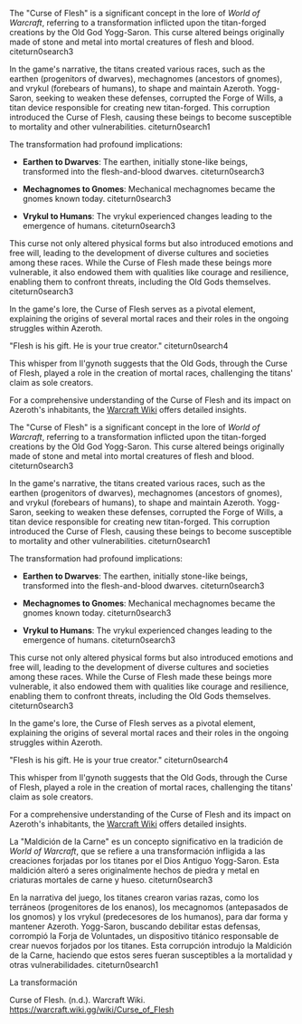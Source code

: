 The "Curse of Flesh" is a significant concept in the lore of *World of Warcraft*, referring to a transformation inflicted upon the titan-forged creations by the Old God Yogg-Saron. This curse altered beings originally made of stone and metal into mortal creatures of flesh and blood. citeturn0search3

In the game's narrative, the titans created various races, such as the earthen (progenitors of dwarves), mechagnomes (ancestors of gnomes), and vrykul (forebears of humans), to shape and maintain Azeroth. Yogg-Saron, seeking to weaken these defenses, corrupted the Forge of Wills, a titan device responsible for creating new titan-forged. This corruption introduced the Curse of Flesh, causing these beings to become susceptible to mortality and other vulnerabilities. citeturn0search1

The transformation had profound implications:

- **Earthen to Dwarves**: The earthen, initially stone-like beings, transformed into the flesh-and-blood dwarves. citeturn0search3

- **Mechagnomes to Gnomes**: Mechanical mechagnomes became the gnomes known today. citeturn0search3

- **Vrykul to Humans**: The vrykul experienced changes leading to the emergence of humans. citeturn0search3

This curse not only altered physical forms but also introduced emotions and free will, leading to the development of diverse cultures and societies among these races. While the Curse of Flesh made these beings more vulnerable, it also endowed them with qualities like courage and resilience, enabling them to confront threats, including the Old Gods themselves. citeturn0search3

In the game's lore, the Curse of Flesh serves as a pivotal element, explaining the origins of several mortal races and their roles in the ongoing struggles within Azeroth.

"Flesh is his gift. He is your true creator." citeturn0search4

This whisper from Il'gynoth suggests that the Old Gods, through the Curse of Flesh, played a role in the creation of mortal races, challenging the titans' claim as sole creators.

For a comprehensive understanding of the Curse of Flesh and its impact on Azeroth's inhabitants, the [Warcraft Wiki](https://warcraft.wiki.gg/wiki/Curse_of_flesh) offers detailed insights.

The "Curse of Flesh" is a significant concept in the lore of *World of Warcraft*, referring to a transformation inflicted upon the titan-forged creations by the Old God Yogg-Saron. This curse altered beings originally made of stone and metal into mortal creatures of flesh and blood. citeturn0search3

In the game's narrative, the titans created various races, such as the earthen (progenitors of dwarves), mechagnomes (ancestors of gnomes), and vrykul (forebears of humans), to shape and maintain Azeroth. Yogg-Saron, seeking to weaken these defenses, corrupted the Forge of Wills, a titan device responsible for creating new titan-forged. This corruption introduced the Curse of Flesh, causing these beings to become susceptible to mortality and other vulnerabilities. citeturn0search1

The transformation had profound implications:

- **Earthen to Dwarves**: The earthen, initially stone-like beings, transformed into the flesh-and-blood dwarves. citeturn0search3

- **Mechagnomes to Gnomes**: Mechanical mechagnomes became the gnomes known today. citeturn0search3

- **Vrykul to Humans**: The vrykul experienced changes leading to the emergence of humans. citeturn0search3

This curse not only altered physical forms but also introduced emotions and free will, leading to the development of diverse cultures and societies among these races. While the Curse of Flesh made these beings more vulnerable, it also endowed them with qualities like courage and resilience, enabling them to confront threats, including the Old Gods themselves. citeturn0search3

In the game's lore, the Curse of Flesh serves as a pivotal element, explaining the origins of several mortal races and their roles in the ongoing struggles within Azeroth.

"Flesh is his gift. He is your true creator." citeturn0search4

This whisper from Il'gynoth suggests that the Old Gods, through the Curse of Flesh, played a role in the creation of mortal races, challenging the titans' claim as sole creators.

For a comprehensive understanding of the Curse of Flesh and its impact on Azeroth's inhabitants, the [Warcraft Wiki](https://warcraft.wiki.gg/wiki/Curse_of_flesh) offers detailed insights.

La "Maldición de la Carne" es un concepto significativo en la tradición de *World of Warcraft*, que se refiere a una transformación infligida a las creaciones forjadas por los titanes por el Dios Antiguo Yogg-Saron. Esta maldición alteró a seres originalmente hechos de piedra y metal en criaturas mortales de carne y hueso. citeturn0search3

En la narrativa del juego, los titanes crearon varias razas, como los terráneos (progenitores de los enanos), los mecagnomos (antepasados de los gnomos) y los vrykul (predecesores de los humanos), para dar forma y mantener Azeroth. Yogg-Saron, buscando debilitar estas defensas, corrompió la Forja de Voluntades, un dispositivo titánico responsable de crear nuevos forjados por los titanes. Esta corrupción introdujo la Maldición de la Carne, haciendo que estos seres fueran susceptibles a la mortalidad y otras vulnerabilidades. citeturn0search1

La transformación 


Curse of Flesh. (n.d.). Warcraft Wiki. https://warcraft.wiki.gg/wiki/Curse_of_Flesh
